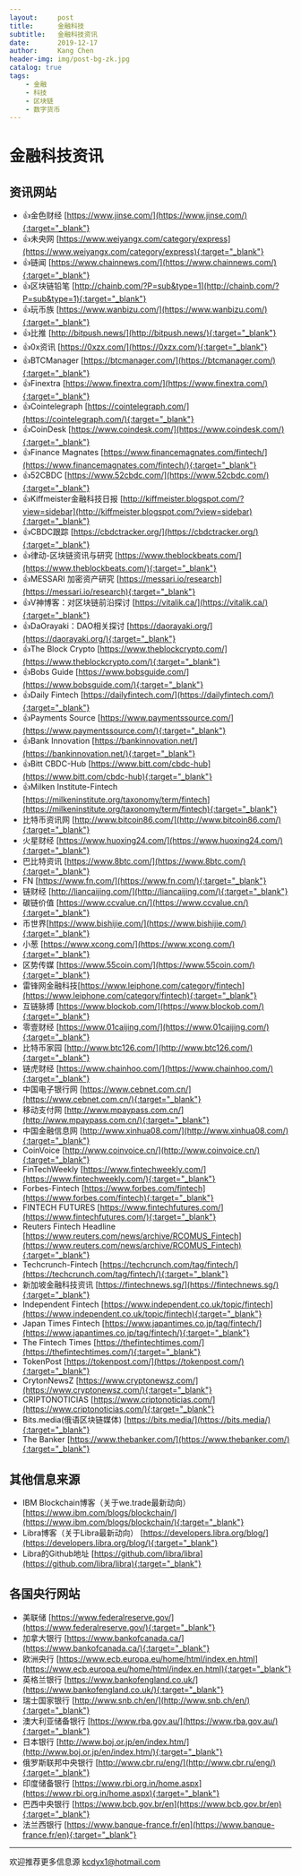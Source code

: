 ```yaml
---
layout:     post
title:      金融科技
subtitle:   金融科技资讯
date:       2019-12-17
author:     Kang Chen
header-img: img/post-bg-zk.jpg
catalog: true
tags:
    - 金融
    - 科技
    - 区块链
    - 数字货币
---
```


# 金融科技资讯

## 资讯网站

- 👍金色财经 [https://www.jinse.com/](https://www.jinse.com/){:target="_blank"}
- 👍未央网 [https://www.weiyangx.com/category/express](https://www.weiyangx.com/category/express){:target="_blank"}
- 👍链闻 [https://www.chainnews.com/](https://www.chainnews.com/){:target="_blank"}
- 👍区块链铅笔 [http://chainb.com/?P=sub&type=1](http://chainb.com/?P=sub&type=1){:target="_blank"}
- 👍玩币族 [https://www.wanbizu.com/](https://www.wanbizu.com/){:target="_blank"}
- 👍比推 [http://bitpush.news/](http://bitpush.news/){:target="_blank"}
- 👍0x资讯 [https://0xzx.com/](https://0xzx.com/){:target="_blank"}
- 👍BTCManager [https://btcmanager.com/](https://btcmanager.com/){:target="_blank"}
- 👍Finextra [https://www.finextra.com/](https://www.finextra.com/){:target="_blank"}
- 👍Cointelegraph [https://cointelegraph.com/](https://cointelegraph.com/){:target="_blank"}
- 👍CoinDesk [https://www.coindesk.com/](https://www.coindesk.com/){:target="_blank"}
- 👍Finance Magnates [https://www.financemagnates.com/fintech/](https://www.financemagnates.com/fintech/){:target="_blank"}
- 👍52CBDC [https://www.52cbdc.com/](https://www.52cbdc.com/){:target="_blank"}
- 👍Kiffmeister金融科技日报 [http://kiffmeister.blogspot.com/?view=sidebar](http://kiffmeister.blogspot.com/?view=sidebar){:target="_blank"}
- 👍CBDC跟踪 [https://cbdctracker.org/](https://cbdctracker.org/){:target="_blank"}
- 👍律动-区块链资讯与研究 [https://www.theblockbeats.com/](https://www.theblockbeats.com/){:target="_blank"}
- 👍MESSARI 加密资产研究 [https://messari.io/research](https://messari.io/research){:target="_blank"}
- 👍V神博客：对区块链前沿探讨 [https://vitalik.ca/](https://vitalik.ca/){:target="_blank"}
- 👍DaOrayaki：DAO相关探讨 [https://daorayaki.org/](https://daorayaki.org/){:target="_blank"}
- 👍The Block Crypto [https://www.theblockcrypto.com/](https://www.theblockcrypto.com/){:target="_blank"}
- 👍Bobs Guide [https://www.bobsguide.com/](https://www.bobsguide.com/){:target="_blank"}
- 👍Daily Fintech [https://dailyfintech.com/](https://dailyfintech.com/){:target="_blank"}
- 👍Payments Source [https://www.paymentssource.com/](https://www.paymentssource.com/){:target="_blank"}
- 👍Bank Innovation [https://bankinnovation.net/](https://bankinnovation.net/){:target="_blank"}
- 👍Bitt CBDC-Hub [https://www.bitt.com/cbdc-hub](https://www.bitt.com/cbdc-hub){:target="_blank"}
- 👍Milken Institute-Fintech [https://milkeninstitute.org/taxonomy/term/fintech](https://milkeninstitute.org/taxonomy/term/fintech){:target="_blank"}
- 比特币资讯网 [http://www.bitcoin86.com/](http://www.bitcoin86.com/){:target="_blank"}
- 火星财经 [https://www.huoxing24.com/](https://www.huoxing24.com/){:target="_blank"}
- 巴比特资讯 [https://www.8btc.com/](https://www.8btc.com/){:target="_blank"}
- FN [https://www.fn.com/](https://www.fn.com/){:target="_blank"}
- 链财经 [http://liancaijing.com/](http://liancaijing.com/){:target="_blank"}
- 碳链价值 [https://www.ccvalue.cn/](https://www.ccvalue.cn/){:target="_blank"}
- 币世界[https://www.bishijie.com/](https://www.bishijie.com/){:target="_blank"}
- 小葱 [https://www.xcong.com/](https://www.xcong.com/){:target="_blank"}
- 区势传媒 [https://www.55coin.com/](https://www.55coin.com/){:target="_blank"}
- 雷锋网金融科技[https://www.leiphone.com/category/fintech](https://www.leiphone.com/category/fintech){:target="_blank"}
- 互链脉搏 [https://www.blockob.com/](https://www.blockob.com/){:target="_blank"}
- 零壹财经 [https://www.01caijing.com/](https://www.01caijing.com/){:target="_blank"}
- 比特币家园 [http://www.btc126.com/](http://www.btc126.com/){:target="_blank"}
- 链虎财经 [https://www.chainhoo.com/](https://www.chainhoo.com/){:target="_blank"}
- 中国电子银行网 [https://www.cebnet.com.cn/](https://www.cebnet.com.cn/){:target="_blank"}
- 移动支付网 [http://www.mpaypass.com.cn/](http://www.mpaypass.com.cn/){:target="_blank"}
- 中国金融信息网 [http://www.xinhua08.com/](http://www.xinhua08.com/){:target="_blank"}
- CoinVoice [http://www.coinvoice.cn/](http://www.coinvoice.cn/){:target="_blank"}
- FinTechWeekly [https://www.fintechweekly.com/](https://www.fintechweekly.com/){:target="_blank"}
- Forbes-Fintech [https://www.forbes.com/fintech](https://www.forbes.com/fintech){:target="_blank"}
- FINTECH FUTURES [https://www.fintechfutures.com/](https://www.fintechfutures.com/){:target="_blank"}
- Reuters Fintech Headline [https://www.reuters.com/news/archive/RCOMUS_Fintech](https://www.reuters.com/news/archive/RCOMUS_Fintech){:target="_blank"}
- Techcrunch-Fintech [https://techcrunch.com/tag/fintech/](https://techcrunch.com/tag/fintech/){:target="_blank"}
- 新加坡金融科技资讯 [https://fintechnews.sg/](https://fintechnews.sg/){:target="_blank"}
- Independent Fintech [https://www.independent.co.uk/topic/fintech](https://www.independent.co.uk/topic/fintech){:target="_blank"}
- Japan Times Fintech [https://www.japantimes.co.jp/tag/fintech/](https://www.japantimes.co.jp/tag/fintech/){:target="_blank"}
- The Fintech Times [https://thefintechtimes.com/](https://thefintechtimes.com/){:target="_blank"}
- TokenPost [https://tokenpost.com/](https://tokenpost.com/){:target="_blank"}
- CrytonNewsZ [https://www.cryptonewsz.com/](https://www.cryptonewsz.com/){:target="_blank"}
- CRIPTONOTICIAS [https://www.criptonoticias.com/](https://www.criptonoticias.com/){:target="_blank"}
- Bits.media(俄语区块链媒体) [https://bits.media/](https://bits.media/){:target="_blank"}
- The Banker [https://www.thebanker.com/](https://www.thebanker.com/){:target="_blank"}


## 其他信息来源
- IBM Blockchain博客（关于we.trade最新动向） [https://www.ibm.com/blogs/blockchain/](https://www.ibm.com/blogs/blockchain/){:target="_blank"}
- Libra博客（关于Libra最新动向） [https://developers.libra.org/blog/](https://developers.libra.org/blog/){:target="_blank"}
- Libra的Github地址 [https://github.com/libra/libra](https://github.com/libra/libra){:target="_blank"}

## 各国央行网站

- 美联储 [https://www.federalreserve.gov/](https://www.federalreserve.gov/){:target="_blank"}
- 加拿大银行 [https://www.bankofcanada.ca/](https://www.bankofcanada.ca/){:target="_blank"}
- 欧洲央行 [https://www.ecb.europa.eu/home/html/index.en.html](https://www.ecb.europa.eu/home/html/index.en.html){:target="_blank"}
- 英格兰银行 [https://www.bankofengland.co.uk/](https://www.bankofengland.co.uk/){:target="_blank"}
- 瑞士国家银行 [http://www.snb.ch/en/](http://www.snb.ch/en/){:target="_blank"}
- 澳大利亚储备银行 [https://www.rba.gov.au/](https://www.rba.gov.au/){:target="_blank"}
- 日本银行 [http://www.boj.or.jp/en/index.htm/](http://www.boj.or.jp/en/index.htm/){:target="_blank"}
- 俄罗斯联邦中央银行 [http://www.cbr.ru/eng/](http://www.cbr.ru/eng/){:target="_blank"}
- 印度储备银行 [https://www.rbi.org.in/home.aspx](https://www.rbi.org.in/home.aspx){:target="_blank"}
- 巴西中央银行 [https://www.bcb.gov.br/en](https://www.bcb.gov.br/en){:target="_blank"}
- 法兰西银行 [https://www.banque-france.fr/en](https://www.banque-france.fr/en){:target="_blank"}

-----

欢迎推荐更多信息源 [kcdyx1@hotmail.com](mailto:kcdyx1@hotmail.com)
